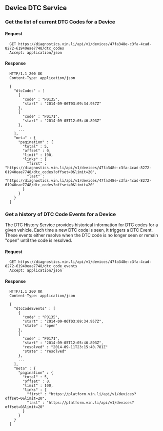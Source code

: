 Device DTC  Service
-------------------

### Get the list of current DTC Codes for a Device

#### Request

      GET https://diagnostics.vin.li/api/v1/devices/47fa348e-c3fa-4cad-8272-61940eae7748/dtc_codes
      Accept: application/json

#### Response

      HTTP/1.1 200 OK
      Content-Type: application/json

      {
        "dtcCodes" : [
          {
            "code" : "P0135",
            "start" : "2014-09-06T03:09:34.957Z"
          },
          {
            "code" : "P0171",
            "start" : "2014-09-05T12:05:46.893Z"
          },
          ...
        ],
        "meta" : {
          "pagination" : {
            "total" : 5,
            "offset" : 0,
            "limit" : 100,
            "links" : {
              "first" : "https://diagnostics.vin.li/api/v1/devices/47fa348e-c3fa-4cad-8272-61940eae7748/dtc_codes?offset=0&limit=20",
              "last" : "https://diagnostics.vin.li/api/v1/devices/47fa348e-c3fa-4cad-8272-61940eae7748/dtc_codes?offset=0&limit=20"
            }
          }
        }
      }



### Get a history of DTC Code Events for a Device

The DTC History Service provides historical information for DTC codes for a given vehicle.  Each time a new DTC code is seen, it triggers a DTC Event.  These events either resolve when the DTC code is no longer seen or remain "open" until the code is resolved.

#### Request

      GET https://diagnostics.vin.li/api/v1/devices/47fa348e-c3fa-4cad-8272-61940eae7748/dtc_code_events
      Accept: application/json

#### Response

      HTTP/1.1 200 OK
      Content-Type: application/json

      {
        "dtcCodeEvents" : [
          {
            "code" : "P0135",
            "start" : "2014-09-06T03:09:34.957Z",
            "state" : "open"
          },
          {
            "code" : "P0171",
            "start" : "2014-09-05T12:05:46.893Z",
            "resolved" : "2014-09-11T23:15:40.781Z"
            "state" : "resolved"
          },
          ...
        ],
        "meta" : {
          "pagination" : {
            "total" : 5,
            "offset" : 0,
            "limit" : 100,
            "links" : {
              "first" : "https://platform.vin.li/api/v1/devices?offset=0&limit=20",
              "last" : "https://platform.vin.li/api/v1/devices?offset=0&limit=20"
            }
          }
        }
      }